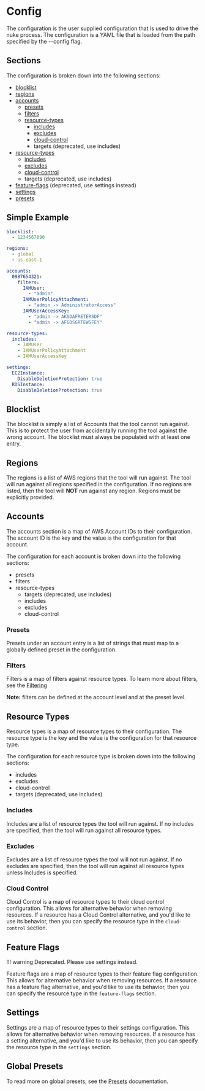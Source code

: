 # Config

The configuration is the user supplied configuration that is used to drive the nuke process. The configuration is a YAML file that is loaded from the path specified by the --config flag.

## Sections

The configuration is broken down into the following sections:

- [blocklist](#blocklist)
- [regions](#regions)
- [accounts](#accounts)
    - [presets](#presets)
    - [filters](#filters)
    - [resource-types](#resource-types)
        - [includes](#includes)
        - [excludes](#excludes)
        - [cloud-control](#cloud-control)
        - targets (deprecated, use includes)
- [resource-types](#resource-types)
    - [includes](#includes)
    - [excludes](#excludes)
    - [cloud-control](#cloud-control)
    - targets (deprecated, use includes)
- [feature-flags](#feature-flags) (deprecated, use settings instead)
- [settings](#settings)
- [presets](#global-presets)

## Simple Example

```yaml
blocklist:
  - 1234567890

regions:
  - global
  - us-east-1

accounts:
  0987654321:
    filters:
      IAMUser:
        - "admin"
      IAMUserPolicyAttachment:
        - "admin -> AdministratorAccess"
      IAMUserAccessKey:
        - "admin -> AKSDAFRETERSDF"
        - "admin -> AFGDSGRTEWSFEY"

resource-types:
  includes:
    - IAMUser
    - IAMUserPolicyAttachment
    - IAMUserAccessKey

settings:
  EC2Instance:
    DisableDeletionProtection: true
  RDSInstance:
    DisableDeletionProtection: true
```

## Blocklist

The blocklist is simply a list of Accounts that the tool cannot run against. This is to protect the user from accidentally
running the tool against the wrong account. The blocklist must always be populated with at least one entry.

## Regions

The regions is a list of AWS regions that the tool will run against. The tool will run against all regions specified in the
configuration. If no regions are listed, then the tool will **NOT** run against any region. Regions must be explicitly
provided.

## Accounts

The accounts section is a map of AWS Account IDs to their configuration. The account ID is the key and the value is the
configuration for that account.

The configuration for each account is broken down into the following sections:

- presets
- filters
- resource-types
    - targets (deprecated, use includes)
    - includes
    - excludes
    - cloud-control

### Presets

Presets under an account entry is a list of strings that must map to a globally defined preset in the configuration.

### Filters

Filters is a map of filters against resource types. To learn more about filters, see the [Filtering](./config-filtering.md)

**Note:** filters can be defined at the account level and at the preset level.

## Resource Types

Resource types is a map of resource types to their configuration. The resource type is the key and the value is the
configuration for that resource type.

The configuration for each resource type is broken down into the following sections:

- includes
- excludes
- cloud-control
- targets (deprecated, use includes)

### Includes

Includes are a list of resource types the tool will run against. If no includes are specified, then the tool will run against
all resource types.

### Excludes

Excludes are a list of resource types the tool will not run against. If no excludes are specified, then the tool will run
against all resource types unless Includes is specified.

### Cloud Control

Cloud Control is a map of resource types to their cloud control configuration. This allows for alternative behavior when
removing resources. If a resource has a Cloud Control alternative, and you'd like to use its behavior, then you can specify
the resource type in the `cloud-control` section.

## Feature Flags

!!! warning
    Deprecated. Please use settings instead.

Feature flags are a map of resource types to their feature flag configuration. This allows for alternative behavior when
removing resources. If a resource has a feature flag alternative, and you'd like to use its behavior, then you can specify
the resource type in the `feature-flags` section.

## Settings

Settings are a map of resource types to their settings configuration. This allows for alternative behavior when removing
resources. If a resource has a setting alternative, and you'd like to use its behavior, then you can specify the resource
type in the `settings` section.

## Global Presets

To read more on global presets, see the [Presets](./config-presets.md) documentation.
